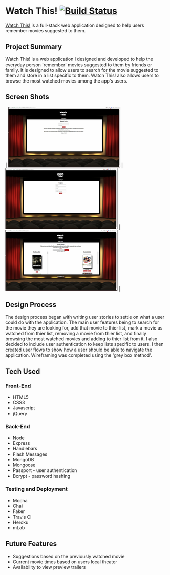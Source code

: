 # Watch This!  [![Build Status](https://travis-ci.org/steve2482/watch-this.svg?branch=master)](https://travis-ci.org/steve2482/watch-this)
[Watch This!](https://watch-this.herokuapp.com/users/login) is a full-stack web application designed to help users remember movies suggested to them.

## Project Summary
Watch This! is a web application I designed and developed to help the everyday person 'remember' movies suggested to them by friends or family. It is designed to allow users to search for the movie suggested to them and store in a list specific to them. Watch This! also allows users to browse the most watched movies among the app's users.

## Screen Shots
| <img alt="Landing Page/Login" src="https://github.com/steve2482/watch-this/blob/readme/public/images/Landing-page-login.jpg?raw=true" width="350"> | <img alt="Registration Page" src="https://github.com/steve2482/watch-this/blob/readme/public/images/registration.jpg?raw=true" width="350"> | <img alt="Dashboard" src="https://github.com/steve2482/watch-this/blob/readme/public/images/dashboard.jpg?raw=true" width="350"> |
## Design Process
The design process began with writing user stories to settle on what a user could do with the application. The main user features being to search for the movie they are looking for, add that movie to thier list, mark a movie as watched from thier list, removing a movie from thier list, and finally browsing the most watched movies and adding to thier list from it. I also decided to include user authentication to keep lists specific to users. I then created user flows to show how a user should be able to navigate the application. Wireframing was completed using the 'grey box method'.

## Tech Used
### Front-End
 - HTML5
 - CSS3
 - Javascript
 - jQuery
### Back-End
 - Node
 - Express
 - Handlebars
 - Flash Messages
 - MongoDB
 - Mongoose
 - Passport - user authentication
 - Bcrypt - password hashing
### Testing and Deployment
 - Mocha
 - Chai
 - Faker
 - Travis CI
 - Heroku
 - mLab

## Future Features
 - Suggestions based on the previously watched movie
 - Current movie times based on users local theater
 - Availability to view preview trailers